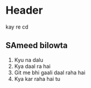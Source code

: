 # Header 
kay re
cd
## SAmeed bilowta
1. Kyu na dalu
2. Kya daal ra hai
3. Git me bhi gaali daal raha hai
4. Kya kar raha hai tu